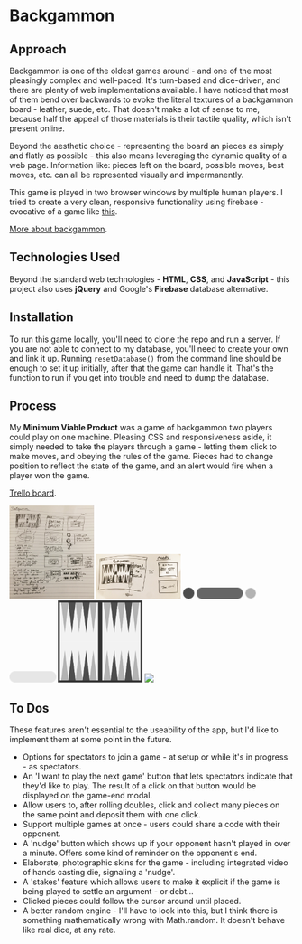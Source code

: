 # Backgammon

## Approach

Backgammon is one of the oldest games around - and one of the most pleasingly complex and well-paced. It's turn-based and dice-driven, and there are plenty of web implementations available. I have noticed that most of them bend over backwards to evoke the literal textures of a backgammon board - leather, suede, etc. That doesn't make a lot of sense to me, because half the appeal of those materials is their tactile quality, which isn't present online. 

Beyond the aesthetic choice - representing  the board an pieces as simply and flatly as possible - this also means leveraging the dynamic quality of a web page. Information like: pieces left on the board, possible moves, best moves, etc. can all be represented visually and impermanently.

This game is played in two browser windows by multiple human players. I tried to create a very clean, responsive functionality using firebase - evocative of a game like [this](https://tictactoekate.firebaseapp.com/).

[More about backgammon](https://en.wikipedia.org/wiki/Backgammon).

## Technologies Used

Beyond the standard web technologies - **HTML**, **CSS**, and **JavaScript** - this project also uses **jQuery** and Google's **Firebase** database alternative.

## Installation 

To run this game locally, you'll need to clone the repo and run a server. If you are not able to connect to my database, you'll need to create your own and link it up. Running `resetDatabase()` from the command line should be enough to set it up initially, after that the game can handle it. That's the function to run if you get into trouble and need to dump the database.

## Process 

My **Minimum Viable Product** was a game of backgammon two players could play on one machine. Pleasing CSS and responsiveness aside, it simply needed to take the players through a game - letting them click to make moves, and obeying the rules of the game. Pieces had to change position to reflect the state of the game, and an alert would fire when a player won the game.

[Trello board](https://trello.com/b/TF5bGnYn/backgammon).

<img src="./readme-images/scratchwork.jpg" style="width: 150px;">
<img src="./readme-images/wireframes.jpg" style="width: 150px;">

<img src="./readme-images/bk-piece.png" style="height: 20px;">
<img src="./readme-images/bk-piece-home.png" style="height: 20px;">

<img src="./readme-images/wh-piece.png" style="height: 20px;">
<img src="./readme-images/wh-piece-home.png" style="height: 20px;">

<img src="./readme-images/board.png" style="width: 150px;">
<img src="./readme-images/early-browser.png" style="width: 150px;">

## To Dos

These features aren't essential to the useability of the app, but I'd like to implement them at some point in the future.

* Options for spectators to join a game - at setup or while it's in progress - as spectators.
* An 'I want to play the next game' button that lets spectators indicate that they'd like to play. The result of a click on that button would be displayed on the game-end modal.
* Allow users to, after rolling doubles, click and collect many pieces on the same point and deposit them with one click.
* Support multiple games at once - users could share a code with their opponent. 
* A 'nudge' button which shows up if your opponent hasn't played in over a minute. Offers some kind of reminder on the opponent's end. 
* Elaborate, photographic skins for the game - including integrated video of hands casting die, signaling a 'nudge'.
* A 'stakes' feature which allows users to make it explicit if the game is being played to settle an argument - or debt...
* Clicked pieces could follow the cursor around until placed.
* A better random engine - I'll have to look into this, but I think there is something mathematically wrong with Math.random. It doesn't behave like real dice, at any rate.
